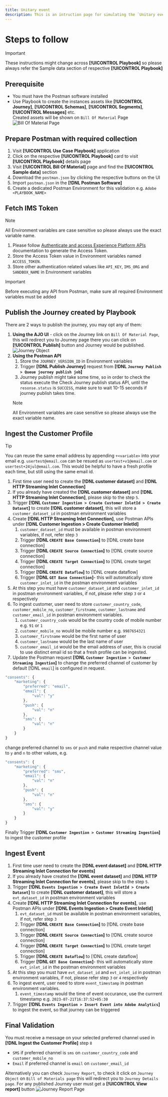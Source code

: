 ```yaml
---
title: Unitary event
description: This is an intruction page for simulating the `Unitary event` type of Journey validation.
---
```


# Steps to follow

>[!IMPORTANT]
>
>These instructions might change across **[!UICONTROL Playbook]** so please always refer the Sample data section of respective **[!UICONTROL Playbook]** 

## Prerequisite

* You must have the Postman software installed
* Use Playbook to create the instances assets like **[!UICONTROL Journey]**, **[!UICONTROL Schemas]**, **[!UICONTROL Segments]**, **[!UICONTROL Messages]** etc.\
Created assets will be shown on `Bill Of Material` Page
![Bill Of Material Page](../assets/bom-page.png)


## Prepare Postman with required collection

1. Visit **[!UICONTROL Use Case Playbook]** application
2. Click on the respective **[!UICONTROL Playbook]** card to visit **[!UICONTROL Playbook]** details page
3. Visit **[!UICONTROL Bill Of Material]** page and find the **[!UICONTROL Sample data]** section
4. Download the `postman.json` by clicking the respective buttons on the UI
5. Import `postman.json` in the **[!DNL Postman Software]**
6. Create a dedicated Postman Environment for this validation e.g. `Adobe <PLAYBOOK_NAME>`

## Fetch IMS Token

>[!NOTE]
>
>All Environment variables are case sensitive so please always use the exact variable name.

1. Please follow [Authenticate and access Experience Platform APIs](https://experienceleague.adobe.com/docs/experience-platform/landing/platform-apis/api-authentication.html) documentation to generate the Access Token.
2. Store the Access Token value in Environment variables named `ACCESS_TOKEN`.
3. Store other authentication related values like `API_KEY`, `IMS_ORG` and `SANDBOX_NAME` in Environment variables

>[!IMPORTANT]
>
>Before executing any API from Postman, make sure all required Environment variables must be added

## Publish the Journey created by Playbook

There are 2 ways to publish the journey, you may opt any of them:
1. **Using the AJO UI** - click on the Journey link on `Bill Of Material Page`, this will redirect you to Journey page there you can click on **[!UICONTROL Publish]** button and Journey would be published.
![Journey Object](../assets/journey-object.png)
2. **Using the Postman API**
    1. Store the `JOURNEY_VERSION_ID` in Environment variables
    2. Trigger **[!DNL Publish Journey]** request from **[!DNL `Journey Publish > Queue journey publish job`]**
    3. Journey publish might take some time, so in order to check the status execute the Check Journey publish status API, until the `resonse.status` is `SUCCESS`, make sure to wait 10-15 seconds if journey publish takes time.
    >[!NOTE]
    >
    >All Environment variables are case sensitive so please always use the exact variable name.

## Ingest the Customer Profile

>[!TIP]
>
>You can reuse the same email address by appending `+<variable>` into your email e.g. `usertest@email.com` can be resued as `usertest+v1@email.com` or `usertest+24jul@email.com`. This would be helpful to have a fresh profile each time, but still using the same email id.

1. First time user need to create the **[!DNL customer dataset]** and **[!DNL HTTP Streaming Inlet Connection]**
2. If you already have created the **[!DNL customer dataset]** and **[!DNL HTTP Streaming Inlet Connection]**, please skip to the step `5`.
3. Trigger **[!DNL `Customer Ingestion > Create Customer InletId > Create Dataset`]** to create **[!DNL customer dataset]**, this will store a `customer_dataset_id` in postman environment variables
4. Create **[!DNL HTTP Streaming Inlet Connection]**, use Postman APIs under **[!DNL Customer Ingestion > Create Customer InletId]**
    1. `customer_dataset_id` must be available in postman environment variables, if not, refer step `3`
    2. Trigger **[!DNL `CREATE Base Connection`]** to [!DNL create base connection]
    3. Trigger **[!DNL `CREATE Source Connection`]** to [!DNL create source connection]
    4. Trigger **[!DNL `CREATE Target Connection`]** to [!DNL create target connection]
    5. Trigger **[!DNL `CREATE Dataflow`]** to [!DNL create dataflow]
    6. Trigger **[!DNL `GET Base Connection`]**- this will automatically store `customer_inlet_id` in the postman environment variables
5. At this step you must have `customer_dataset_id` and `customer_inlet_id` in postman environment variables, if not, please refer step `3` or `4` respectively
6. To ingest customer, user need to store `customer_country_code`, `customer_mobile_no`, `customer_firstname`, `customer_lastname` and `customer_email_id` in postman environment variables.
    1. `customer_country_code` would be the country code of mobile number e.g. `91` or `1`
    2. `customer_mobile_no` would be mobile number e.g. `9987654321`
    3. `customer_firstname` would be the first name of user
    4. `customer_lastname` would be the last name of user
    5. `customer_email_id` would be the email address of user, this is crucial to use distinct email id so that a fresh profile can be ingested.
7. Update the Postman request **[!DNL `Customer Ingestion > Customer Streaming Ingestion`]** to change the preferred channel of customer by default [!DNL `email`] is configured in request.

```js
"consents": {
    "marketing": {
        "preferred": "email",
        "email": {
            "val": "y"
        },
        "push": {
            "val": "n"
        },
        "sms": {
            "val": "n"
        }
    }
}
```

change preferred channel to `sms` or `push` and make respective channel value to `y` and `n` to other values, e.g.

```js
"consents": {
    "marketing": {
        "preferred": "sms",
        "email": {
            "val": "n"
        },
        "push": {
            "val": "n"
        },
        "sms": {
            "val": "y"
        }
    }
}
```

Finally Trigger **[!DNL `Customer Ingestion > Customer Streaming Ingestion`]** to ingest the customer profile

## Ingest Event

1. First time user need to create the **[!DNL event dataset]** and **[!DNL HTTP Streaming Inlet Connection for events]**
2. If you already have created the **[!DNL event dataset]** and **[!DNL HTTP Streaming Inlet Connection for events]**, please skip to the step `5`.
3. Trigger **[!DNL `Events Ingestion > Create Event InletId > Create Dataset`]** to create **[!DNL customer dataset]**, this will store a `evt_dataset_id` in postman environment variables
4. Create **[!DNL HTTP Streaming Inlet Connection for events]**, use Postman APIs under **[!DNL Events Ingestion > Create Event InletId]**
    1. `evt_dataset_id` must be available in postman environment variables, if not, refer step `3`
    2. Trigger **[!DNL `CREATE Base Connection`]** to [!DNL create base connection]
    3. Trigger **[!DNL `CREATE Source Connection`]** to [!DNL create source connection]
    4. Trigger **[!DNL `CREATE Target Connection`]** to [!DNL create target connection]
    5. Trigger **[!DNL `CREATE Dataflow`]** to [!DNL create dataflow]
    6. Trigger **[!DNL `GET Base Connection`]**- this will automatically store `evt_inlet_id` in the postman environment variables
5. At this step you must have `evt_dataset_id` and `evt_inlet_id` in postman environment variables, if not, please refer step `3` or `4` respectively
6. To ingest event, user need to store `event_timestamp` in postman environment variables.
    1. `event_timestamp` would the time of event occurance, use the currrent timestamp e.g. `2023-07-21T16:37:52+05:30`
7. Trigger **[!DNL `Events Ingestion > Insert Event into Adobe Analytics`]** to ingest the event, so that journey can be triggered

## Final Validation

You must receive a message on your selected preferred channel used in **[!DNL Ingest the Customer Profile]** step `8`
* `SMS` if preferred channel is `sms` on `customer_country_code` and `customer_mobile_no`
* `Email` if preferred channel is `email` on `customer_email_id`

Alternatively you can check `Journey Report`, to check it click on `Journey Object` on `Bill of Materials page` this will redirect you to `Journey Details page`.
For any published Journey user must get a **[!UICONTROL View report]** button
![Journey Report Page](../assets/journey-report-page.png)